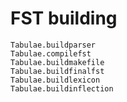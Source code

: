 # FST building

```@docs
Tabulae.buildparser
Tabulae.compilefst
Tabulae.buildmakefile
Tabulae.buildfinalfst
Tabulae.buildlexicon
Tabulae.buildinflection
```